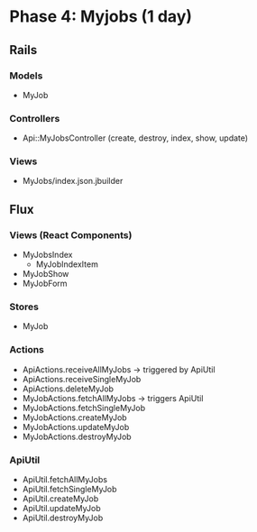 # Phase 4: Myjobs (1 day)

## Rails
### Models
* MyJob

### Controllers
* Api::MyJobsController (create, destroy, index, show, update)

### Views
* MyJobs/index.json.jbuilder

## Flux
### Views (React Components)
* MyJobsIndex
  - MyJobIndexItem
* MyJobShow
* MyJobForm

### Stores
* MyJob

### Actions
* ApiActions.receiveAllMyJobs -> triggered by ApiUtil
* ApiActions.receiveSingleMyJob
* ApiActions.deleteMyJob
* MyJobActions.fetchAllMyJobs -> triggers ApiUtil
* MyJobActions.fetchSingleMyJob
* MyJobActions.createMyJob
* MyJobActions.updateMyJob
* MyJobActions.destroyMyJob

### ApiUtil
* ApiUtil.fetchAllMyJobs
* ApiUtil.fetchSingleMyJob
* ApiUtil.createMyJob
* ApiUtil.updateMyJob
* ApiUtil.destroyMyJob
